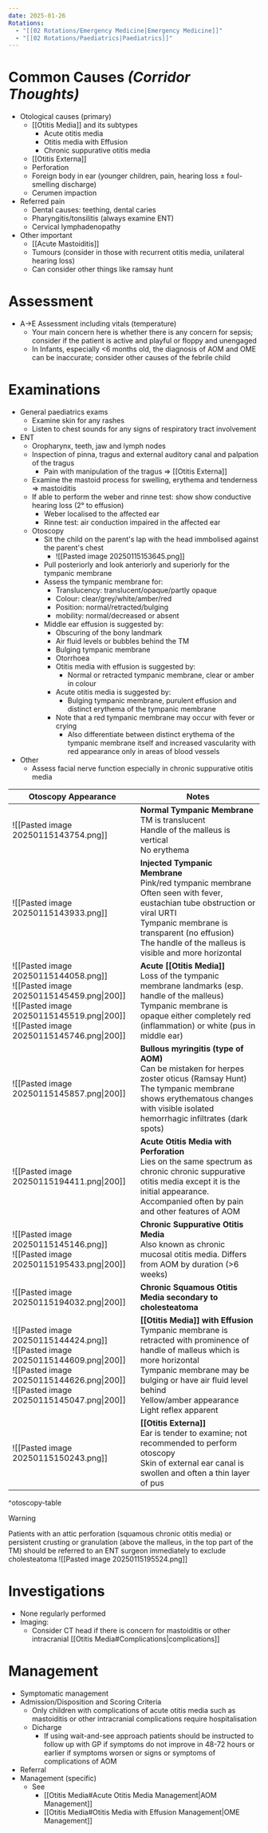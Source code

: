 ```yaml
---
date: 2025-01-26
Rotations:
  - "[[02 Rotations/Emergency Medicine|Emergency Medicine]]"
  - "[[02 Rotations/Paediatrics|Paediatrics]]"
---
```

# Common Causes *(Corridor Thoughts)*
- Otological causes (primary)
	- [[Otitis Media]] and its subtypes
		- Acute otitis media
		- Otitis media with Effusion
		- Chronic suppurative otitis media
	- [[Otitis Externa]]
	- Perforation
    - Foreign body in ear (younger children, pain, hearing loss ± foul-smelling discharge)
    - Cerumen impaction
- Referred pain
	- Dental causes: teething, dental caries
	- Pharyngitis/tonsilitis (always examine ENT)
	- Cervical lymphadenopathy
- Other important
	- [[Acute Mastoiditis]]
	- Tumours (consider in those with recurrent otitis media, unilateral hearing loss)
	- Can consider other things like ramsay hunt
# Assessment
- A→E Assessment including vitals (temperature)
	- Your main concern here is whether there is any concern for sepsis; consider if the patient is active and playful or floppy and unengaged
	- In Infants, especially <6 months old, the diagnosis of AOM and OME can be inaccurate; consider other causes of the febrile child
# Examinations
- General paediatrics exams
	- Examine skin for any rashes
	- Listen to chest sounds for any signs of respiratory tract involvement
- ENT
	- Oropharynx, teeth, jaw and lymph nodes
	- Inspection of pinna, tragus and external auditory canal and palpation of the tragus
		- Pain with manipulation of the tragus ⇒ [[Otitis Externa]]
	- Examine the mastoid process for swelling, erythema and tenderness ⇒ mastoiditis
	- If able to perform the weber and rinne test: show show conductive hearing loss (2° to effusion)
		- Weber localised to the affected ear
		- Rinne test: air conduction impaired in the affected ear
	- Otoscopy
		- Sit the child on the parent's lap with the head immbolised against the parent's chest
			- ![[Pasted image 20250115153645.png]]
		- Pull posteriorly and look anteriorly and superiorly for the tympanic membrane
		- Assess the tympanic membrane for:
			- Translucency: translucent/opaque/partly opaque
			- Colour: clear/grey/white/amber/red
			- Position: normal/retracted/bulging
			- mobility: normal/decreased or absent
		- Middle ear effusion is suggested by:
			- Obscuring of the bony landmark
			- Air fluid levels or bubbles behind the TM
			- Bulging tympanic membrane
			- Otorrhoea
			- Otitis media with effusion is suggested by:
				- Normal or retracted tympanic membrane, clear or amber in colour
			- Acute otitis media is suggested by:
				- Bulging tympanic membrane, purulent effusion and distinct erythema of the tympanic membrane
			- Note that a red tympanic membrane may occur with fever or crying
				- Also differentiate between distinct erythema of the tympanic membrane itself and increased vascularity with red appearance only in areas of blood vessels
- Other
	- Assess facial nerve function especially in chronic suppurative otitis media

| Otoscopy Appearance                                                                                                                                                         | Notes                                                                                                                                                                                                                                                     |
| --------------------------------------------------------------------------------------------------------------------------------------------------------------------------- | --------------------------------------------------------------------------------------------------------------------------------------------------------------------------------------------------------------------------------------------------------- |
| ![[Pasted image 20250115143754.png]]                                                                                                                                        | **Normal Tympanic Membrane**<br>TM is translucent<br>Handle of the malleus is vertical<br>No erythema<br>                                                                                                                                                 |
| ![[Pasted image 20250115143933.png]]                                                                                                                                        | **Injected Tympanic Membrane**<br>Pink/red tympanic membrane<br>Often seen with fever, eustachian tube obstruction or viral URTI<br>Tympanic membrane is transparent (no effusion)<br>The handle of the malleus is visible and more horizontal            |
| ![[Pasted image 20250115144058.png]]<br>![[Pasted image 20250115145459.png\|200]]<br>![[Pasted image 20250115145519.png\|200]]<br>![[Pasted image 20250115145746.png\|200]] | **Acute [[Otitis Media]]**<br>Loss of the tympanic membrane landmarks (esp. handle of the malleus)<br>Tympanic membrane is opaque either completely red (inflammation) or white (pus in middle ear)                                                       |
| ![[Pasted image 20250115145857.png\|200]]                                                                                                                                   | **Bullous myringitis (type of AOM)**<br>Can be mistaken for herpes zoster oticus (Ramsay Hunt)<br>The tympanic membrane shows erythematous changes with visible isolated hemorrhagic infiltrates (dark spots)                                             |
| ![[Pasted image 20250115194411.png\|200]]                                                                                                                                   | **Acute Otitis Media with Perforation**<br>Lies on the same spectrum as chronic chronic suppurative otitis media except it is the initial appearance. Accompanied often by pain and other features of AOM                                                 |
| ![[Pasted image 20250115145146.png]]<br>![[Pasted image 20250115195433.png\|200]]                                                                                           | **Chronic Suppurative Otitis Media**<br>Also known as chronic mucosal otitis media. Differs from AOM by duration (>6 weeks)<br>                                                                                                                           |
| ![[Pasted image 20250115194032.png\|200]]                                                                                                                                   | **Chronic Squamous Otitis Media secondary to cholesteatoma**                                                                                                                                                                                              |
| ![[Pasted image 20250115144424.png]]<br>![[Pasted image 20250115144609.png\|200]]<br>![[Pasted image 20250115144626.png\|200]]<br>![[Pasted image 20250115145047.png\|200]] | **[[Otitis Media]] with Effusion**<br>Tympanic membrane is retracted with prominence of handle of malleus which is more horizontal<br>Tympanic membrane may be bulging or have air fluid level behind<br>Yellow/amber appearance<br>Light reflex apparent |
| ![[Pasted image 20250115150243.png]]                                                                                                                                        | **[[Otitis Externa]]**<br>Ear is tender to examine; not recommended to perform otoscopy<br>Skin of external ear canal is swollen and often a thin layer of pus                                                                                            |
^otoscopy-table

> [!Warning] 
> Patients with an attic perforation (squamous chronic otitis media) or persistent crusting or granulation (above the malleus, in the top part of the TM) should be referred to an ENT surgeon immediately to exclude cholesteatoma
> ![[Pasted image 20250115195524.png]]

#  Investigations
- None regularly performed
- Imaging:
	- Consider CT head if there is concern for mastoiditis or other intracranial [[Otitis Media#Complications|complications]]
# Management
- Symptomatic management
- Admission/Disposition and Scoring Criteria
	- Only children with complications of acute otitis media such as mastoiditis or other intracranial complications require hospitalisation
	- Dicharge
		- If using wait-and-see approach patients should be instructed to follow up with GP if symptoms do not improve in 48-72 hours or earlier if symptoms worsen or signs or symptoms of complications of AOM
- Referral
- Management (specific)
	- See 
		- [[Otitis Media#Acute Otitis Media Management|AOM Management]]
		- [[Otitis Media#Otitis Media with Effusion Management|OME Management]]
